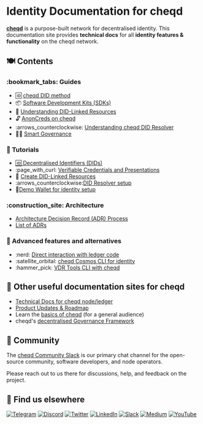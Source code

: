 # Identity Documentation for cheqd

[**cheqd**](https://learn.cheqd.io) is a purpose-built network for decentralised identity. This documentation site provides **technical docs** for all **identity features & functionality** on the cheqd network.

## 🍽 Contents

### :bookmark\_tabs: Guides

* :id: [cheqd DID method](guides/decentralized-identifiers.md)
* :package: [Software Development Kits (SDKs)](guides/software-development-kits-sdks/)
* :link: [Understanding DID-Linked Resources](guides/did-linked-resources/)
* :unlock: [AnonCreds on cheqd](guides/using-on-ledger-resources-to-support-anoncreds/)
* :arrows\_counterclockwise: [Understanding cheqd DID Resolver](guides/did-resolver.md)
* :judge: [Smart Governance](guides/smart-governance/)

### :book: Tutorials

* [🆔 Decentralised Identifiers (DIDs)](tutorials/did-operations/)
* :page\_with\_curl: [Verifiable Credentials and Presentations](tutorials/verifiable-credentials-and-presentations/)
* :link: [Create DID-Linked Resources](tutorials/on-ledger-resources/)
* :arrows\_counterclockwise:[DID Resolver setup](tutorials/DID-resolution.md)
* :handbag:[Demo Wallet for identity setup](tutorials/wallet.md)

### :construction\_site: Architecture

* [Architecture Decision Record (ADR) Process](architecture/)
* [List of ADRs](architecture/adr-list/)

### :dizzy: Advanced features and alternatives

* :nerd: [Direct interaction with ledger code](advanced-features-and-alternatives/developer-guide.md)
* :satellite\_orbital: [cheqd Cosmos CLI for identity](advanced-features-and-alternatives/cheqd-cosmos-cli-for-identity/)
* :hammer\_pick: [VDR Tools CLI with cheqd](advanced-features-and-alternatives/vdr-tools-with-cheqd.md)

## 📖 Other useful documentation sites for cheqd

* [Technical Docs for cheqd node/ledger](https://docs.cheqd.io/node)
* [Product Updates & Roadmap](https://product.cheqd.io)
* Learn the [basics of cheqd](https://learn.cheqd.io) (for a general audience)
* cheqd's [decentralised Governance Framework](https://gov.cheqd.io)

## 💬 Community

The [cheqd Community Slack](http://cheqd.link/join-cheqd-slack) is our primary chat channel for the open-source community, software developers, and node operators.

Please reach out to us there for discussions, help, and feedback on the project.

## 🙋 Find us elsewhere

[![Telegram](https://img.shields.io/badge/Telegram-2CA5E0?style=for-the-badge\&logo=telegram\&logoColor=white)](https://t.me/cheqd) [![Discord](https://img.shields.io/badge/Discord-7289DA?style=for-the-badge\&logo=discord\&logoColor=white)](http://cheqd.link/discord-github) [![Twitter](https://img.shields.io/badge/Twitter-1DA1F2?style=for-the-badge\&logo=twitter\&logoColor=white)](https://twitter.com/intent/follow?screen\_name=cheqd\_io) [![LinkedIn](https://img.shields.io/badge/LinkedIn-0077B5?style=for-the-badge\&logo=linkedin\&logoColor=white)](http://cheqd.link/linkedin) [![Slack](https://img.shields.io/badge/Slack-4A154B?style=for-the-badge\&logo=slack\&logoColor=white)](http://cheqd.link/join-cheqd-slack) [![Medium](https://img.shields.io/badge/Medium-12100E?style=for-the-badge\&logo=medium\&logoColor=white)](https://blog.cheqd.io) [![YouTube](https://img.shields.io/badge/YouTube-FF0000?style=for-the-badge\&logo=youtube\&logoColor=white)](https://www.youtube.com/channel/UCBUGvvH6t3BAYo5u41hJPzw/)

